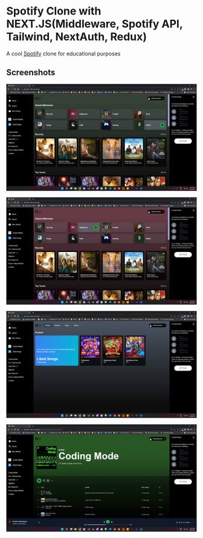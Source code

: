 # Spotify Clone with NEXT.JS(Middleware, Spotify API, Tailwind, NextAuth, Redux)


A cool [Spotify](https://spotifycln-o6br.vercel.app) clone for educational purposes

## Screenshots


![alt text](https://github.com/hafis11/spotifycln/blob/92bfa36d7c1ac303698bc71c8a3694a4d9102e85/public/screenshot/Screenshot1.png?raw=true)

![alt text](https://github.com/hafis11/spotifycln/blob/92bfa36d7c1ac303698bc71c8a3694a4d9102e85/public/screenshot/Screenshot2.png?raw=true)

![alt text](https://github.com/hafis11/spotifycln/blob/92bfa36d7c1ac303698bc71c8a3694a4d9102e85/public/screenshot/Screenshot3.png?raw=true)

![alt text](https://github.com/hafis11/spotifycln/blob/92bfa36d7c1ac303698bc71c8a3694a4d9102e85/public/screenshot/Screenshot4.png?raw=true)
